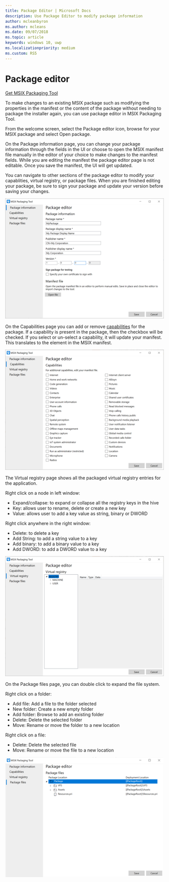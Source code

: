 ```yaml
---
title: Package Editor | Microsoft Docs
description: Use Package Editor to modify package information
author: mcleanbyron
ms.author: mcleans
ms.date: 09/07/2018
ms.topic: article
keywords: windows 10, uwp
ms.localizationpriority: medium
ms.custom: RS5
---
```


# Package editor

<div class="nextstepaction"><p><a class="x-hidden-focus" href="https://www.microsoft.com/en-us/p/msix-packaging-tool/9n5lw3jbcxkf" data-linktype="external">Get MSIX Packaging Tool</a></p></div>
      
To make changes to an existing MSIX package such as modifying the properties in the manifest or the content of the package without needing to package the installer again, you can use package editor in MSIX Packaging Tool. 

From the welcome screen, select the Package editor icon, browse for your MSIX package and select Open package.

On the Package information page, you can change your package information through the fields in the UI or choose to open the MSIX manifest file manually in the editor of your choice to make changes to the manifest fields. While you are editing the manifest the package editor page is not editable. Once you save the manifest, the UI will get updated.

You can navigate to other sections of the package editor to modify your capablities, virtual registry, or package files. When you are finished editing your package, be sure to sign your package and update your version before saving your changes. 

![pic10](images/pic10.png)

On the Capabilities page you can add or remove [capabilities](https://docs.microsoft.com/en-us/uwp/schemas/appxpackage/uapmanifestschema/element-capability) for the package. If a capability is present in the package, then the checkbox will be checked. If you select or un-select a capability, it will update your manifest. This translates to the <capability> element in the MSIX manifest.

![pic11](images/pic11.png)

The Virtual registry page shows all the packaged virtual registry entries for the application. 

Right click on a node in left window:
- Expand/collapse: to expand or collapse all the registry keys in the hive
- Key: allows user to rename, delete or create a new key
- Value: allows user to add a key value as string, binary or DWORD

Right click anywhere in the right window:
- Delete: to delete a key
- Add String: to add a string value to a key
- Add binary: to add a binary value to a key
- Add DWORD: to add a DWORD value to a key

![pic12](images/pic12.png)

On the Package files page, you can double click to expand the file system. 

Right click on a folder:
- Add file: Add a file to the folder selected
- New folder: Create a new empty folder
- Add folder: Browse to add an existing folder
- Delete: Delete the selected folder
- Move: Rename or move the folder to a new location

Right click on a file:
- Delete: Delete the selected file
- Move: Rename or move the file to a new location

![pic13](images/pic13.png)

